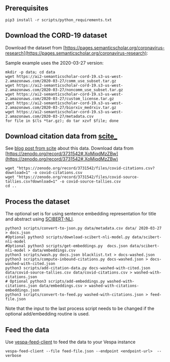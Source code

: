 
## Prerequisites
```
pip3 install -r scripts/python_requirements.txt
```


## Download the CORD-19 dataset 
Download the dataset from [https://pages.semanticscholar.org/coronavirus-research](https://pages.semanticscholar.org/coronavirus-research):

Sample example uses the 2020-03-27 version:
```
mkdir -p data; cd data
wget https://ai2-semanticscholar-cord-19.s3-us-west-2.amazonaws.com/2020-03-27/comm_use_subset.tar.gz
wget https://ai2-semanticscholar-cord-19.s3-us-west-2.amazonaws.com/2020-03-27/noncomm_use_subset.tar.gz
wget https://ai2-semanticscholar-cord-19.s3-us-west-2.amazonaws.com/2020-03-27/custom_license.tar.gz
wget https://ai2-semanticscholar-cord-19.s3-us-west-2.amazonaws.com/2020-03-27/biorxiv_medrxiv.tar.gz
wget https://ai2-semanticscholar-cord-19.s3-us-west-2.amazonaws.com/2020-03-27/metadata.csv
for file in $(ls *tar.gz); do tar xzvf $file; done
```

## Download citation data from [scite_](https://scite.ai/)
See [blog post from scite](https://medium.com/scite/analyzing-more-than-1m-citations-to-better-understand-scientific-research-on-covid-19-3faa59d726c2) about this data.
Download data from [https://zenodo.org/record/3731542#.XoMiqdMzZBw](https://zenodo.org/record/3731542#.XoMiqdMzZBw)
```
wget "https://zenodo.org/record/3731542/files/covid-citations.csv?download=1" -o covid-citations.csv
wget "https://zenodo.org/record/3731542/files/covid-source-tallies.csv?download=1" -o covid-source-tallies.csv
cd ..
```

## Process the dataset
The optional set is for using sentence embedding representation for title and abstract using [SCIBERT-NLI](https://huggingface.co/gsarti/scibert-nli). 
```
python3 scripts/convert-to-json.py data/metadata.csv data/ 2020-03-27 > docs.json
#Optional python3 scripts/download-scibert-nli-model.py data/scibert-nli-model
#Optional python3 scripts/get-embeddings.py  docs.json data/scibert-nli-model > data/embeddings.csv 
python3 scripts/wash.py docs.json blacklist.txt > docs-washed.json
python3 scripts/compute-inbound-citations.py docs-washed.json > docs-washed-with-cited.json
python3 scripts/add-citation-data.py docs-washed-with-cited.json data/covid-source-tallies.csv data/covid-citations.csv > washed-with-citations.json
# Optional python3 scripts/add-embeddings.py washed-with-citations.json data/embeddings.csv > washed-with-citations-embeddings.json 
python3 scripts/convert-to-feed.py washed-with-citations.json > feed-file.json
```
Note that the input to the last process script needs to be changed if the optional add/embedding routine is used.

## Feed the data
Use [vespa-feed-client](https://docs.vespa.ai/en/vespa-feed-client.html) to feed the data to your Vespa instance
```
vespa-feed-client --file feed-file.json --endpoint <endpoint-url>  --verbose
```






 





